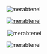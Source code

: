 <p align="center"><img align="center" src="https://github-readme-stats.vercel.app/api/top-langs/?username=merabtenei&layout=compact&hide_border=true&bg_color=00000000&theme=transparent&langs_count=10" alt="merabtenei" /></p>

<p align="center">
    <a href="https://github.com/ryo-ma/github-profile-trophy">
        <img src="https://github-profile-trophy.vercel.app/?username=merabtenei&theme=theme=transparent&no-bg=true&no-frame=true&column=4" alt="merabtenei"/>
    </a>
</p>

<p align="center">&nbsp;<img align="center" src="https://github-readme-stats.vercel.app/api?username=merabtenei&show_icons=true&theme=transparent" alt="merabtenei" /></p>

<p align="center"><img align="center" src="https://github-readme-streak-stats.herokuapp.com/?user=merabtenei&theme=dark" alt="merabtenei" /></p>
